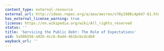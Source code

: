 ```yaml
---
content_type: external-resource
external_url: http://ideas.repec.org/a/aea/aecrev/v78y1988i4p647-61.html
has_external_license_warning: true
license: https://en.wikipedia.org/wiki/All_rights_reserved
status: ''
title: 'Servicing the Public Debt: The Role of Expectations'
uid: 5a58b556-a926-4ccb-8ad4-4b1bcbcdcdb9
wayback_url: ''
---
```

